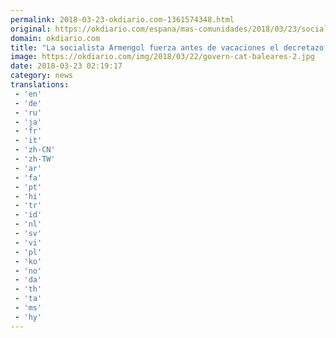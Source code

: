 ```yaml
---
permalink: 2018-03-23-okdiario.com-1361574348.html
original: https://okdiario.com/espana/mas-comunidades/2018/03/23/socialista-armengol-fuerza-antes-vacaciones-decretazo-del-catalan-sanidad-2006601
domain: okdiario.com
title: "La socialista Armengol fuerza antes de vacaciones el decretazo del catalán en la Sanidad"
image: https://okdiario.com/img/2018/03/22/govern-cat-baleares-2.jpg
date: 2018-03-23 02:19:17
category: news
translations: 
 - 'en'
 - 'de'
 - 'ru'
 - 'ja'
 - 'fr'
 - 'it'
 - 'zh-CN'
 - 'zh-TW'
 - 'ar'
 - 'fa'
 - 'pt'
 - 'hi'
 - 'tr'
 - 'id'
 - 'nl'
 - 'sv'
 - 'vi'
 - 'pl'
 - 'ko'
 - 'no'
 - 'da'
 - 'th'
 - 'ta'
 - 'ms'
 - 'hy'
---
```


